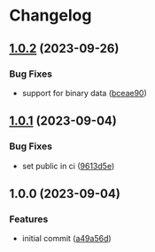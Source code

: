 # Changelog

## [1.0.2](https://github.com/infodusha/from-protobuf-object/compare/v1.0.1...v1.0.2) (2023-09-26)


### Bug Fixes

* support for binary data ([bceae90](https://github.com/infodusha/from-protobuf-object/commit/bceae90a4080a326d9ba9c5e6e9f1265d9266317))

## [1.0.1](https://github.com/infodusha/from-protobuf-object/compare/v1.0.0...v1.0.1) (2023-09-04)


### Bug Fixes

* set public in ci ([9613d5e](https://github.com/infodusha/from-protobuf-object/commit/9613d5e420df86e9ae99762570b14a528280cc7f))

## 1.0.0 (2023-09-04)


### Features

* initial commit ([a49a56d](https://github.com/infodusha/from-protobuf-object/commit/a49a56d5f2f1d27b1319370f43aaf7122cf81dba))
